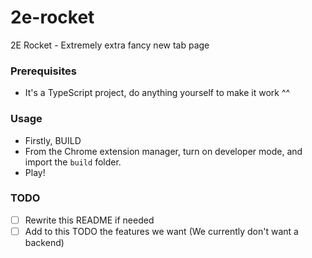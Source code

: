 # 2e-rocket
2E Rocket - Extremely extra fancy new tab page

### Prerequisites
- It's a TypeScript project, do anything yourself to make it work ^^
### Usage
- Firstly, BUILD
- From the Chrome extension manager, turn on developer mode, and import the `build` folder.
- Play!


### TODO
- [ ] Rewrite this README if needed
- [ ] Add to this TODO the features we want (We currently don't want a backend)